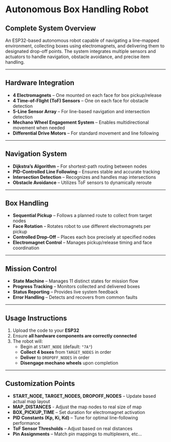 # Autonomous Box Handling Robot

## Complete System Overview

An ESP32-based autonomous robot capable of navigating a line-mapped environment, collecting boxes using electromagnets, and delivering them to designated drop-off points. The system integrates multiple sensors and actuators to handle navigation, obstacle avoidance, and precise item handling.

---

## Hardware Integration

- **4 Electromagnets** – One mounted on each face for box pickup/release  
- **4 Time-of-Flight (ToF) Sensors** – One on each face for obstacle detection  
- **5-Line Sensor Array** – For line-based navigation and intersection detection  
- **Mechano Wheel Engagement System** – Enables multidirectional movement when needed  
- **Differential Drive Motors** – For standard movement and line following

---

## Navigation System

- **Dijkstra’s Algorithm** – For shortest-path routing between nodes  
- **PID-Controlled Line Following** – Ensures stable and accurate tracking  
- **Intersection Detection** – Recognizes and handles map intersections  
- **Obstacle Avoidance** – Utilizes ToF sensors to dynamically reroute

---

## Box Handling

- **Sequential Pickup** – Follows a planned route to collect from target nodes  
- **Face Rotation** – Rotates robot to use different electromagnets per pickup  
- **Controlled Drop-Off** – Places each box precisely at specified nodes  
- **Electromagnet Control** – Manages pickup/release timing and face coordination

---

## Mission Control

- **State Machine** – Manages 11 distinct states for mission flow  
- **Progress Tracking** – Monitors collected and delivered boxes  
- **Status Reporting** – Provides live system feedback  
- **Error Handling** – Detects and recovers from common faults

---

## Usage Instructions

1. Upload the code to your **ESP32**
2. Ensure **all hardware components are correctly connected**
3. The robot will:
   - Begin at `START_NODE` (default: `"7A"`)
   - **Collect 4 boxes** from `TARGET_NODES` in order
   - **Deliver** to `DROPOFF_NODES` in order
   - **Disengage mechano wheels** upon completion

---

## Customization Points

- **START_NODE, TARGET_NODES, DROPOFF_NODES** – Update based actual map layout
- **MAP_DISTANCES** - Adjust the map nodes to real size of map
- **BOX_PICKUP_TIME** – Set duration for electromagnet activation  
- **PID Constants (Kp, Ki, Kd)** – Tune for optimal line-following performance  
- **ToF Sensor Thresholds** – Adjust based on real distances  
- **Pin Assignments** – Match pin mappings to multiplexers, etc...

